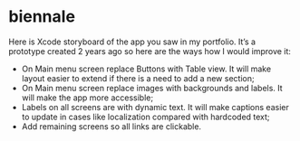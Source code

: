 # biennale

Here is Xcode storyboard of the app you saw in my portfolio. It’s a prototype created 2 years ago so here are the ways how I would improve it:

- On Main menu screen replace Buttons with Table view. It will make layout easier to extend if there is a need to add a new section;
- On Main menu screen replace images with backgrounds and labels. It will make the app more accessible;
- Labels on all screens are with dynamic text. It will make captions easier to update in cases like localization compared with hardcoded text;
- Add remaining screens so all links are clickable.
